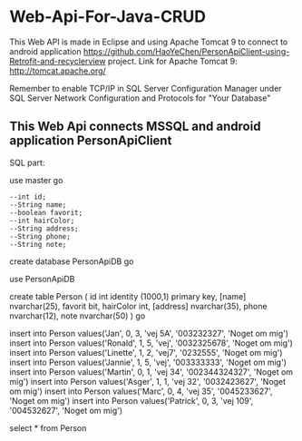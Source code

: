 # Web-Api-For-Java-CRUD

This Web API is made in Eclipse and using Apache Tomcat 9 to connect to android application https://github.com/HaoYeChen/PersonApiClient-using-Retrofit-and-recyclerview project.
Link for Apache Tomcat 9: http://tomcat.apache.org/ 

Remember to enable TCP/IP in SQL Server Configuration Manager under SQL Server Network Configuration and Protocols for "Your Database"


This Web Api connects MSSQL and android application PersonApiClient
---------------------------------------------------------------------------------------------------------------------------------------------------------------------------------

SQL part:

use master
go

	--int id;
	--String name;
	--boolean favorit;	
	--int hairColor;		
	--String address;
	--String phone;
	--String note;


create database PersonApiDB
go

use PersonApiDB

create table Person
(
	id int identity (1000,1) primary key,
	[name] nvarchar(25),
	favorit bit,
	hairColor int,
	[address] nvarchar(35),
	phone nvarchar(12),
	note nvarchar(50)
)
go


insert into Person values('Jan', 0, 3, 'vej 5A', '003232327', 'Noget om mig')
insert into Person values('Ronald', 1, 5, 'vej', '0032325678', 'Noget om mig')
insert into Person values('Linette', 1, 2, 'vej7', '0232555', 'Noget om mig')
insert into Person values('Jannie', 1, 5, 'vej', '003333333', 'Noget om mig')
insert into Person values('Martin', 0, 1, 'vej 34', '002344324327', 'Noget om mig')
insert into Person values('Asger', 1, 1, 'vej 32', '0032423627', 'Noget om mig')
insert into Person values('Marc', 0, 4, 'vej 35', '0045233627', 'Noget om mig')
insert into Person values('Patrick', 0, 3, 'vej 109', '004532627', 'Noget om mig')

select * from Person
